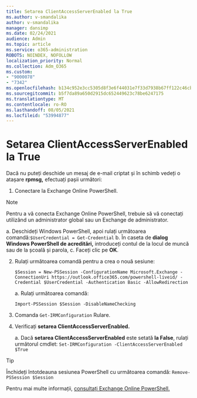 ```yaml
---
title: Setarea ClientAccessServerEnabled la True
ms.author: v-smandalika
author: v-smandalika
manager: dansimp
ms.date: 02/24/2021
audience: Admin
ms.topic: article
ms.service: o365-administration
ROBOTS: NOINDEX, NOFOLLOW
localization_priority: Normal
ms.collection: Adm_O365
ms.custom:
- "9000078"
- "7342"
ms.openlocfilehash: b134c952e3cc5305d8f3e6f44031e7f33d7938b67ff122c46cb74bbd33cbf59e
ms.sourcegitcommit: b5f7da89a650d2915dc652449623c78be6247175
ms.translationtype: MT
ms.contentlocale: ro-RO
ms.lasthandoff: 08/05/2021
ms.locfileid: "53994877"
---
```

# <a name="set-clientaccessserverenabled-to-true"></a>Setarea ClientAccessServerEnabled la True

Dacă nu puteți deschide un mesaj de e-mail criptat și în schimb vedeți o atașare **rpmsg,** efectuați pașii următori:

1. Conectare la Exchange Online PowerShell.

> [!NOTE]
> Pentru a vă conecta Exchange Online PowerShell, trebuie să vă conectați utilizând un administrator global sau un Exchange de administrator.

   a. Deschideți Windows PowerShell, apoi rulați următoarea comandă:`$UserCredential = Get-Credential`
b. În caseta de **dialog Windows PowerShell de acreditări,** introduceți contul de la locul de muncă sau de la școală și parola, c. Faceți clic pe **OK**. 

2. Rulați următoarea comandă pentru a crea o nouă sesiune:

    `$Session = New-PSSession -ConfigurationName Microsoft.Exchange -ConnectionUri https://outlook.office365.com/powershell-liveid/ -Credential $UserCredential -Authentication Basic -AllowRedirection`

    a. Rulați următoarea comandă:
    
    `Import-PSSession $Session -DisableNameChecking`

3. Comanda `Get-IRMConfiguration` Rulare.

4. Verificați **setarea ClientAccessServerEnabled.** 

    a. Dacă **setarea ClientAccessServerEnabled** este setată **la False**, rulați următorul cmdlet: `Set-IRMConfiguration -ClientAccessServerEnabled $True`

> [!TIP]
> Închideți întotdeauna sesiunea PowerShell cu următoarea comandă: `Remove-PSSession $Session`

Pentru mai multe informații, [consultați Exchange Online PowerShell.](https://docs.microsoft.com/powershell/exchange/connect-to-exchange-online-powershell)

